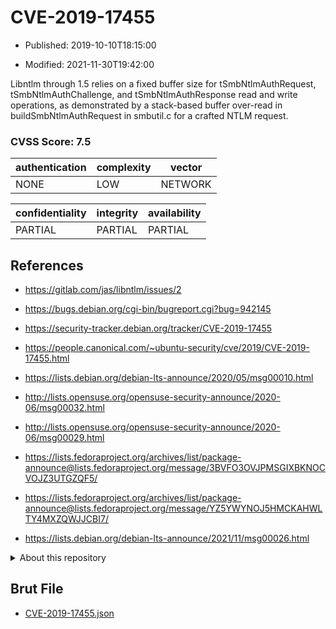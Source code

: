 # CVE-2019-17455

- Published: 2019-10-10T18:15:00

- Modified: 2021-11-30T19:42:00

Libntlm through 1.5 relies on a fixed buffer size for tSmbNtlmAuthRequest, tSmbNtlmAuthChallenge, and tSmbNtlmAuthResponse read and write operations, as demonstrated by a stack-based buffer over-read in buildSmbNtlmAuthRequest in smbutil.c for a crafted NTLM request.

### CVSS Score: **7.5**

| authentication | complexity | vector |
| --- | --- | --- |
| NONE | LOW | NETWORK |

| confidentiality | integrity | availability |
| --- | --- | --- |
| PARTIAL | PARTIAL | PARTIAL |

## References

* https://gitlab.com/jas/libntlm/issues/2

* https://bugs.debian.org/cgi-bin/bugreport.cgi?bug=942145

* https://security-tracker.debian.org/tracker/CVE-2019-17455

* https://people.canonical.com/~ubuntu-security/cve/2019/CVE-2019-17455.html

* https://lists.debian.org/debian-lts-announce/2020/05/msg00010.html

* http://lists.opensuse.org/opensuse-security-announce/2020-06/msg00032.html

* http://lists.opensuse.org/opensuse-security-announce/2020-06/msg00029.html

* https://lists.fedoraproject.org/archives/list/package-announce@lists.fedoraproject.org/message/3BVFO3OVJPMSGIXBKNOCVOJZ3UTGZQF5/

* https://lists.fedoraproject.org/archives/list/package-announce@lists.fedoraproject.org/message/YZ5YWYNOJ5HMCKAHWLTY4MXZQWJJCBI7/

* https://lists.debian.org/debian-lts-announce/2021/11/msg00026.html

<details>
<summary>About this repository</summary> 

  This repository is part of the project [Live Hack CVE](https://github.com/Live-Hack-CVE). Main website can be found [www.live-hack.org](https://www.live-hack.org) 
  
  Made by [Sn0wAlice](https://github.com/Sn0wAlice) for the people that care about security and need to have a feed of the latest CVEs. Hope you enjoy it, don't forget to star the repo and follow me on [Twitter](https://twitter.com/Sn0wAlice) and [Github](https://github.com/Sn0wAlice). And that is my [personnal website](https://www.alice-snow.me/)

  - [Home Page](https://github.com/Live-Hack-CVE)
  - [Framework](https://github.com/Live-Hack-CVE/cve-framework)
  - [CVE database](https://github.com/Live-Hack-CVE/full_database)
  - [Changelog](https://github.com/Live-Hack-CVE/Changelog)
</details>

## Brut File

* [CVE-2019-17455.json](https://raw.githubusercontent.com/Live-Hack-CVE/full_database/main/cves/2019/CVE-2019-17455.json)

